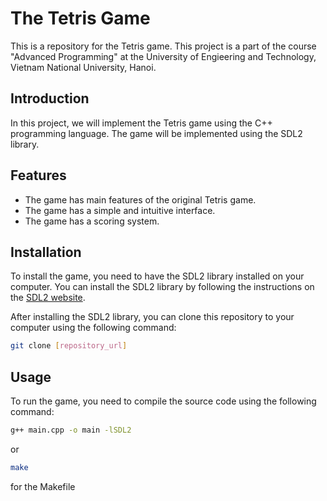 # The Tetris Game

This is a repository for the Tetris game. This project is a part of the course "Advanced Programming" at the University of Engieering and Technology, Vietnam National University, Hanoi.

## Introduction

In this project, we will implement the Tetris game using the C++ programming language. The game will be implemented using the SDL2 library.

## Features

- The game has main features of the original Tetris game.
- The game has a simple and intuitive interface.
- The game has a scoring system.

## Installation

To install the game, you need to have the SDL2 library installed on your computer. You can install the SDL2 library by following the instructions on the [SDL2 website](https://www.libsdl.org/download-2.0.php).

After installing the SDL2 library, you can clone this repository to your computer using the following command:

```bash
git clone [repository_url]
```

## Usage

To run the game, you need to compile the source code using the following command:

```bash
g++ main.cpp -o main -lSDL2
```
or
```bash
make
```
for the Makefile